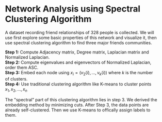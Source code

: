 # Network Analysis using Spectral Clustering Algorithm
A dataset recording friend relationships of 328 people is collected.
We will use first explore some basic properties of this network and visualize it, then use spectral clustering algorithm to find three major friends communities.<br>

**Step 1:** Compute Adjacency matrix, Degree matrix, Laplacian matrix and Normalized Laplacian.<br>
**Step 2:** Compute eigenvalues and eigenvectors of Normalized Laplacian, order them ASC.<br>
**Step 3:** Embed each node using $x_i=(v_2(i),..., v_k(i))$ where $k$ is the number of clusters.<br>
**Step 4:** Use traditional clustering algorithm like K-means to cluster points $x_1, x_2,..., x_n$<br>

The "spectral" part of this clustering algorithm lies in step 3. We derived the embedding method by minimizing cuts. After Step 3, the data points are already self-clustered. Then we use K-means to offically assign labels to them.

